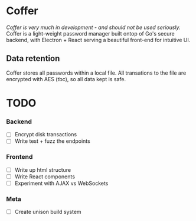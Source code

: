 # Coffer
*Coffer is very much in development - and should not be used seriously.*
Coffer is a light-weight password manager built ontop of Go's secure backend, with Electron + React serving a beautiful front-end for intuitive UI.

## Data retention
Coffer stores all passwords within a local file. All transations to the file are encrypted with AES (tbc), so all data kept is safe.

# TODO

### Backend
- [ ] Encrypt disk transactions
- [ ] Write test + fuzz the endpoints

### Frontend
- [ ] Write up html structure
- [ ] Write React components
- [ ] Experiment with AJAX vs WebSockets

### Meta
- [ ] Create unison build system
